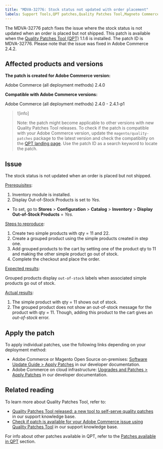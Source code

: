 ```yaml
---
title: "MDVA-32776: Stock status not updated with order placement"
labels: Support Tools,QPT patches,Quality Patches Tool,Magneto Commerce Cloud,QPT 1.1.6,Adobe Commerce,cloud infrastructure,on-premises,stock status,2.4.0,2.4.0-p1,2.4.1,2.4.1-p1,2.4.2
---
```


The MDVA-32776 patch fixes the issue where the stock status is not updated when an order is placed but not shipped. This patch is available when the [Quality Patches Tool (QPT)](https://devdocs.magento.com/guides/v2.4/comp-mgr/patching.html#mqp) 1.1.6 is installed. The patch ID is MDVA-32776. Please note that the issue was fixed in Adobe Commerce 2.4.2.

## Affected products and versions

**The patch is created for Adobe Commerce version:**

Adobe Commerce (all deployment methods) 2.4.0

**Compatible with Adobe Commerce versions:**

Adobe Commerce (all deployment methods) 2.4.0 - 2.4.1-p1

>![info]
>
>Note: the patch might become applicable to other versions with new Quality Patches Tool releases. To check if the patch is compatible with your Adobe Commerce version, update the `magento/quality-patches` package to the latest version and check the compatibility on the [QPT landing page](https://devdocs.magento.com/quality-patches/tool.html#patch-grid). Use the patch ID as a search keyword to locate the patch.

## Issue

The stock status is not updated when an order is placed but not shipped.

<ins>Prerequisites</ins>:

1. Inventory module is installed.
1. Display Out-of-Stock Products is set to *Yes*. 
  * To set, go to **Stores** > **Configuration** > **Catalog** > **Inventory** > **Display Out-of-Stock Products** = *Yes*.

<ins>Steps to reproduce</ins>:

1. Create two simple products with qty = 11 and 22.
1. Create a grouped product using the simple products created in step one.
1. Add grouped products to the cart by setting one of the product qty to 11 and making the other simple product go out of stock.
1. Complete the checkout and place the order.

<ins>Expected results</ins>:

Grouped products display `out-of-stock` labels when associated simple products go out of stock.

<ins>Actual results</ins>:

1. The simple product with qty = 11 shows out of stock.
1. The grouped product does not show an out-of-stock message for the product with qty = 11. Though, adding this product to the cart gives an *out-of-stock* error.

## Apply the patch

To apply individual patches, use the following links depending on your deployment method:

* Adobe Commerce or Magento Open Source on-premises: [Software Update Guide > Apply Patches](https://devdocs.magento.com/guides/v2.4/comp-mgr/patching/mqp.html) in our developer documentation.
* Adobe Commerce on cloud infrastructure: [Upgrades and Patches > Apply Patches](https://devdocs.magento.com/cloud/project/project-patch.html) in our developer documentation. 

## Related reading

To learn more about Quality Patches Tool, refer to:

* [Quality Patches Tool released: a new tool to self-serve quality patches](https://support.magento.com/hc/en-us/articles/360047139492) in our support knowledge base.
* [Check if patch is available for your Adobe Commerce issue using Quality Patches Tool](https://support.magento.com/hc/en-us/articles/360047125252) in our support knowledge base.

For info about other patches available in QPT, refer to the [Patches available in QPT](https://support.magento.com/hc/en-us/sections/360010506631-Patches-available-in-QPT-tool-) section.
